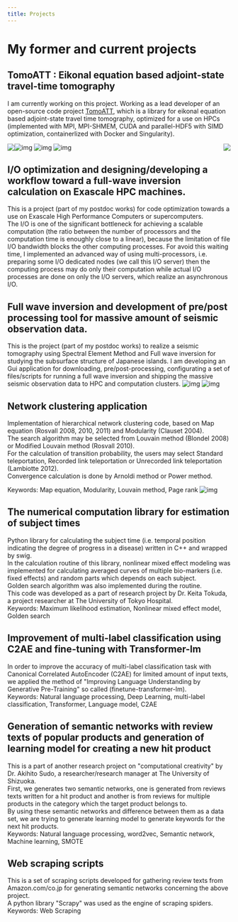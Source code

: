 ```yaml
---
title: Projects
---
```



# My former and current projects


## TomoATT : Eikonal equation based adjoint-state travel-time tomography
I am currently working on this project.
Working as a lead developer of an open-source code project [TomoATT](https://migg-ntu.github.io/TomoATT-docs/), which is a library for eikonal equation based adjoint-state travel time tomography, optimized for a use on HPCs (implemented with MPI, MPI-SHMEM, CUDA and parallel-HDF5 with SIMD optimization, containerlized with Docker and Singularity).

![img](/images/TomoATT_logo_2.png)
![img](/images/Esfast_flowchart.drawio.png)
![img](/images/vel_anim.gif)
<img style="float: left;" src="/images/Fugaku_benchmark.png">
<img style="float: right;" src="/images/bench_avx_cuda.png  ">


## I/O optimization and designing/developing a workflow toward a full-wave inversion calculation on Exascale HPC machines.
This is a project (part of my postdoc works) for code optimization towards a use on Exascale High Performance Computers or supercomputers.  
The I/O is one of the significant bottleneck for achieving a scalable computation (the ratio between the number of processors and the computation time is enoughly close to a linear),
because the limitation of file I/O bandwidth blocks the other computing processes.
For avoid this waiting time, I implemented an advanced way of using multi-processors, i.e. preparing some I/O dedicated nodes (we call this I/O server) then the computing process may do only their computation while actual I/O processes are done on only the I/O servers, which realize an asynchronous I/O.

## Full wave inversion and development of pre/post processing tool for massive amount of seismic observation data.
This is the project (part of my postdoc works) to realize a seismic tomography using Spectral Element Method and Full wave inversion for studying the subsurface structure of Japanese islands.
I am developing an Gui application for downloading, pre/post-processing, configurating a set of files/scripts for running a full wave inversion and shipping the massive seismic observation data to HPC and computation clusters.
![img](/images/img_for_cheese.png)
![img](/images/ppff.png)

## Network clustering application
Implementation of hierarchical network clustering code, based on Map equation (Rosvall 2008, 2010, 2011) and Modularity (Clauset 2004).  
The search algorithm may be selected from Louvain method (Blondel 2008) or Modified Louvain method (Rosvall 2010).  
For the calculation of transition probability, the users may select Standard teleportation, Recorded link teleportation or Unrecorded link teleportation (Lambiotte 2012).  
Convergence calculation is done by Arnoldi method or Power method.  

Keywords: Map equation, Modularity, Louvain method, Page rank
![img](/images/clustering.png)
 
## The numerical computation library for estimation of subject times
Python library for calculating the subject time (i.e. temporal position indicating the degree of progress in a disease) written in C++ and wrapped by swig.  
In the calculation routine of this library, nonlinear mixed effect modeling was implemented for calculating averaged curves of multiple bio-markers (i.e. fixed effects) and random parts which depends on each subject.  
Golden search algorithm was also implemented during the routine.  
This code was developed as a part of research project by Dr. Keita Tokuda, a project researcher at The University of Tokyo Hospital.  
Keywords: Maximum likelihood estimation, Nonlinear mixed effect model, Golden search
<!-- ![img](/images/sreft.png) -->

## Improvement of multi-label classification using C2AE and fine-tuning with Transformer-lm
In order to improve the accuracy of multi-label classification task with Canonical Correlated AutoEncoder (C2AE) for limited amount of input texts, we applied the method of "Improving Language Understanding by Generative Pre-Training" so called (finetune-transformer-lm).  
Keywords: Natural language processing, Deep Learning, multi-label classification, Transformer, Language model, C2AE

## Generation of semantic networks with review texts of popular products and generation of learning model for creating a new hit product
This is a part of another research project on "computational creativity" by Dr. Akihito Sudo, a researcher/research manager at The University of Shizuoka.  
First, we generates two semantic networks, one is generated from reviews texts written for a hit product and another is from reviews for multiple products in the category which the target product belongs to.  
By using these semantic networks and difference between them as a data set, we are trying to generate learning model to generate keywords for the next hit products.  
Keywords: Natural language processing, word2vec, Semantic network, Machine learning, SMOTE

## Web scraping scripts
This is a set of scraping scripts developed for gathering review texts from Amazon.com/co.jp for generating semantic networks concerning the above project.  
A python library "Scrapy" was used as the engine of scraping spiders.  
Keywords: Web Scraping
